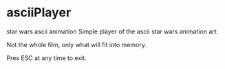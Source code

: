 # asciiPlayer
star wars ascii animation
Simple player of the ascii star wars animation art.

Not the whole film, only what will fit into memory.

Pres ESC at any time to exit.
